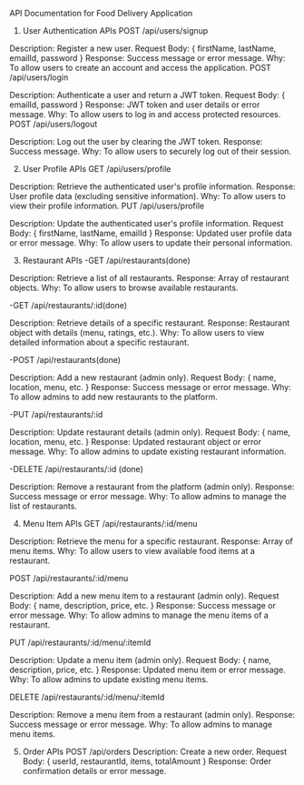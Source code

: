 API Documentation for Food Delivery Application


1. User Authentication APIs
POST /api/users/signup

Description: Register a new user.
Request Body: { firstName, lastName, emailId, password }
Response: Success message or error message.
Why: To allow users to create an account and access the application.
POST /api/users/login

Description: Authenticate a user and return a JWT token.
Request Body: { emailId, password }
Response: JWT token and user details or error message.
Why: To allow users to log in and access protected resources.
POST /api/users/logout

Description: Log out the user by clearing the JWT token.
Response: Success message.
Why: To allow users to securely log out of their session.


2. User Profile APIs
GET /api/users/profile

Description: Retrieve the authenticated user's profile information.
Response: User profile data (excluding sensitive information).
Why: To allow users to view their profile information.
PUT /api/users/profile

Description: Update the authenticated user's profile information.
Request Body: { firstName, lastName, emailId }
Response: Updated user profile data or error message.
Why: To allow users to update their personal information.


3. Restaurant APIs
-GET /api/restaurants(done)

Description: Retrieve a list of all restaurants.
Response: Array of restaurant objects.
Why: To allow users to browse available restaurants.

-GET /api/restaurants/:id(done)

Description: Retrieve details of a specific restaurant.
Response: Restaurant object with details (menu, ratings, etc.).
Why: To allow users to view detailed information about a specific restaurant.

-POST /api/restaurants(done)

Description: Add a new restaurant (admin only).
Request Body: { name, location, menu, etc. }
Response: Success message or error message.
Why: To allow admins to add new restaurants to the platform.

-PUT /api/restaurants/:id

Description: Update restaurant details (admin only).
Request Body: { name, location, menu, etc. }
Response: Updated restaurant object or error message.
Why: To allow admins to update existing restaurant information.

-DELETE /api/restaurants/:id (done)

Description: Remove a restaurant from the platform (admin only).
Response: Success message or error message.
Why: To allow admins to manage the list of restaurants.


4. Menu Item APIs
GET /api/restaurants/:id/menu

Description: Retrieve the menu for a specific restaurant.
Response: Array of menu items.
Why: To allow users to view available food items at a restaurant.

POST /api/restaurants/:id/menu

Description: Add a new menu item to a restaurant (admin only).
Request Body: { name, description, price, etc. }
Response: Success message or error message.
Why: To allow admins to manage the menu items of a restaurant.

PUT /api/restaurants/:id/menu/:itemId

Description: Update a menu item (admin only).
Request Body: { name, description, price, etc. }
Response: Updated menu item or error message.
Why: To allow admins to update existing menu items.

DELETE /api/restaurants/:id/menu/:itemId

Description: Remove a menu item from a restaurant (admin only).
Response: Success message or error message.
Why: To allow admins to manage menu items.


5. Order APIs
POST /api/orders
Description: Create a new order.
Request Body: { userId, restaurantId, items, totalAmount }
Response: Order confirmation details or error message.